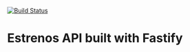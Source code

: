 [![Build Status](https://travis-ci.org/cine-estrenos/estrenos-api.svg?branch=master)](https://travis-ci.org/cine-estrenos/estrenos-api)

# Estrenos API built with Fastify
